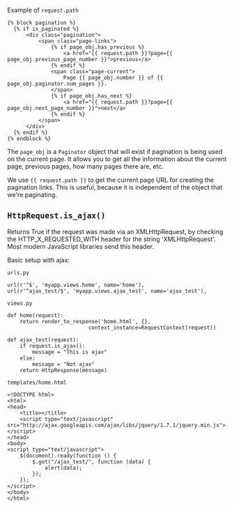 
Example of `request.path`

    {% block pagination %}
      {% if is_paginated %}
          <div class="pagination">
              <span class="page-links">
                  {% if page_obj.has_previous %}
                      <a href="{{ request.path }}?page={{ page_obj.previous_page_number }}">previous</a>
                  {% endif %}
                  <span class="page-current">
                      Page {{ page_obj.number }} of {{ page_obj.paginator.num_pages }}.
                  </span>
                  {% if page_obj.has_next %}
                      <a href="{{ request.path }}?page={{ page_obj.next_page_number }}">next</a>
                  {% endif %}
              </span>
          </div>
      {% endif %}
    {% endblock %}

The `page_obj` is a `Paginator` object that will exist if pagination is being used on the current page. It allows you to get all the information about the current page, previous pages, how many pages there are, etc.

We use `{{ request.path }}` to get the current page URL for creating the pagination links. This is useful, because it is independent of the object that we're paginating.


`HttpRequest.is_ajax()`
-----------------------

Returns True if the request was made via an XMLHttpRequest, by checking the HTTP_X_REQUESTED_WITH header for the string 'XMLHttpRequest'. Most modern JavaScript libraries send this header.

Basic setup with ajax:

    urls.py

    url(r'^$', 'myapp.views.home', name='home'),
    url(r'^ajax_test/$', 'myapp.views.ajax_test', name='ajax_test'),

    views.py

    def home(request):
        return render_to_response('home.html', {},
                              context_instance=RequestContext(request))

    def ajax_test(request):
        if request.is_ajax():
            message = "This is ajax"
        else:
            message = "Not ajax"
        return HttpResponse(message)

    templates/home.html

    <!DOCTYPE html>
    <html>
    <head>
        <title></title>
        <script type="text/javascript" src="http://ajax.googleapis.com/ajax/libs/jquery/1.7.1/jquery.min.js"></script>
    </head>
    <body>
    <script type="text/javascript">
        $(document).ready(function () {
            $.get("/ajax_test/", function (data) {
                alert(data);
            });
        });
    </script>
    </body>
    </html>

